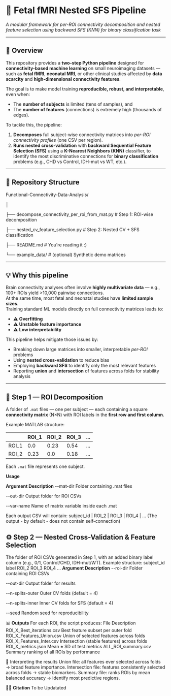 # 🧠 Fetal fMRI Nested SFS Pipeline
*A modular framework for per-ROI connectivity decomposition and nested feature selection using backward SFS (KNN) for binary classification task*  

---

## 🧩 Overview  

This repository provides a **two-step Python pipeline** designed for **connectivity-based machine learning** on small neuroimaging datasets — such as **fetal fMRI**, **neonatal MRI**, or other clinical studies affected by **data scarcity** and **high-dimensional connectivity features**.

The goal is to make model training **reproducible, robust, and interpretable**, even when:
- The **number of subjects** is limited (tens of samples), and  
- The **number of features** (connections) is extremely high (thousands of edges).  

To tackle this, the pipeline:
1. **Decomposes** full subject-wise connectivity matrices into *per-ROI connectivity profiles* (one CSV per region).
2. **Runs nested cross-validation** with **backward Sequential Feature Selection (SFS)** using a **K-Nearest Neighbors (KNN)** classifier, to identify the most discriminative connections for **binary classification** problems (e.g., CHD vs Control, IDH-mut vs WT, etc.).

---

## 🧰 Repository Structure  

Functional-Connectivity-Data-Analysis/

│

├── decompose_connectivity_per_roi_from_mat.py   # Step 1: ROI-wise decomposition

├── nested_cv_feature_selection.py               # Step 2: Nested CV + SFS classification

├── README.md                                    # You're reading it :)

└── example_data/                                # (optional) Synthetic demo matrices

---

## 💡 Why this pipeline  

Brain connectivity analyses often involve **highly multivariate data** — e.g., 100+ ROIs yield >10,000 pairwise connections.  
At the same time, most fetal and neonatal studies have **limited sample sizes**.  
Training standard ML models directly on full connectivity matrices leads to:
- ⚠️ **Overfitting**
- ⚠️ **Unstable feature importance**
- ⚠️ **Low interpretability**

This pipeline helps mitigate those issues by:
- Breaking down large matrices into smaller, interpretable *per-ROI* problems  
- Using **nested cross-validation** to reduce bias  
- Employing **backward SFS** to identify only the most relevant features  
- Reporting **union** and **intersection** of features across folds for stability analysis  

---

## 🧠 Step 1 — ROI Decomposition  

A folder of `.mat` files — one per subject — each containing a square **connectivity matrix** (N×N) with ROI labels in the **first row and first column**.  

Example MATLAB structure:

|     | ROI_1 | ROI_2 | ROI_3 | ... |
|-----|-------|-------|-------|-----|
| ROI_1 | 0.0 | 0.23 | 0.54 | ... |
| ROI_2 | 0.23| 0.0  | 0.18 | ... |

Each `.mat` file represents one subject.

**Usage**  

**Argument	Description**
--mat-dir	Folder containing .mat files

--out-dir	Output folder for ROI CSVs

--var-name	Name of matrix variable inside each .mat

Each output CSV will contain:
subject_id | ROI_2 | ROI_3 | ROI_4 | ... (The output - by default - does not contain self-connection)

## ⚙️ **Step 2 — Nested Cross-Validation & Feature Selection**

The folder of ROI CSVs generated in Step 1, with an added binary label column (e.g., 0/1, Control/CHD, IDH-mut/WT).
Example structure:
subject_id	label	ROI_2	ROI_3	ROI_4	...
**Argument	Description**
--roi-dir	Folder containing ROI CSVs

--out-dir	Output folder for results

--n-splits-outer	Outer CV folds (default = 4)

--n-splits-inner	Inner CV folds for SFS (default = 4)

--seed	Random seed for reproducibility

📊 **Outputs**
For each ROI, the script produces:
File	Description
ROI_X_Best_iterations.csv	Best feature subset per outer fold
ROI_X_Features_Union.csv	Union of selected features across folds
ROI_X_Features_Inter.csv	Intersection (stable features) across folds
ROI_X_metrics.json	Mean ± SD of test metrics
ALL_ROI_summary.csv	Summary ranking of all ROIs by performance

🧾 Interpreting the results
Union file: all features ever selected across folds → broad feature importance.
Intersection file: features consistently selected across folds → stable biomarkers.
Summary file: ranks ROIs by mean balanced accuracy → identify most predictive regions.

🧑‍💻 **Citation**
To be Updatated

